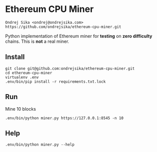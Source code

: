 # Ethereum CPU Miner

    Ondrej Sika <ondrej@ondrejsika.com>
    https://github.com/ondrejsika/ethereum-cpu-miner.git

Python implementation of Ethereum miner for __testing__ on __zero difficulty__ chains. This is __not__ a real miner.

## Install

```
git clone git@github.com:ondrejsika/ethereum-cpu-miner.git
cd ethereum-cpu-miner
virtualenv .env
.env/bin/pip install -r requirements.txt.lock
```

## Run

Mine 10 blocks

```
.env/bin/python miner.py https://127.0.0.1:8545 -n 10
```

## Help

```
.env/bin/python miner.py --help
```

